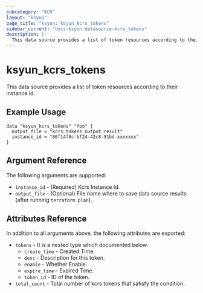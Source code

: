 ```yaml
---
subcategory: "KCR"
layout: "ksyun"
page_title: "ksyun: ksyun_kcrs_tokens"
sidebar_current: "docs-ksyun-datasource-kcrs_tokens"
description: |-
  This data source provides a list of token resources according to their instance id.
---
```


# ksyun_kcrs_tokens

This data source provides a list of token resources according to their instance id.

## Example Usage

```hcl
data "ksyun_kcrs_tokens" "foo" {
  output_file = "kcrs_tokens_output_result"
  instance_id = "86f14f8c-bf24-42c8-91bd-xxxxxxx"
}
```

## Argument Reference

The following arguments are supported:

* `instance_id` - (Required) Kcrs Instance Id.
* `output_file` - (Optional) File name where to save data source results (after running `terraform plan`).

## Attributes Reference

In addition to all arguments above, the following attributes are exported:

* `tokens` - It is a nested type which documented below.
  * `create_time` - Created Time.
  * `desc` - Description for this token.
  * `enable` - Whether Enable.
  * `expire_time` - Expired Time.
  * `token_id` - ID of the token.
* `total_count` - Total number of kcrs tokens that satisfy the condition.


